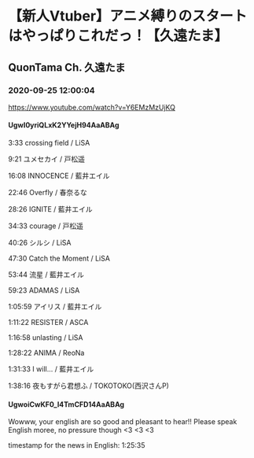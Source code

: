 # 【新人Vtuber】アニメ縛りのスタートはやっぱりこれだっ！【久遠たま】

## QuonTama Ch. 久遠たま

### 2020-09-25 12:00:04

https://www.youtube.com/watch?v=Y6EMzMzUjKQ

#### UgwI0yriQLxK2YYejH94AaABAg

3:33 crossing field / LiSA

9:21 ユメセカイ / 戸松遥

16:08 INNOCENCE / 藍井エイル

22:46 Overfly / 春奈るな

28:26 IGNITE / 藍井エイル

34:33 courage / 戸松遥

40:26 シルシ / LiSA

47:30 Catch the Moment / LiSA

53:44 流星 / 藍井エイル

59:23 ADAMAS / LiSA

1:05:59 アイリス / 藍井エイル

1:11:22 RESISTER / ASCA

1:16:58 unlasting / LiSA

1:28:22 ANIMA / ReoNa

1:31:33 I will... / 藍井エイル

1:38:16 夜もすがら君想ふ / TOKOTOKO(西沢さんP)



#### UgwoiCwKF0_I4TmCFD14AaABAg

Wowww, your english are so good and pleasant to hear!! Please speak English moree, no pressure though <3 <3 <3 



timestamp for the news in English: 1:25:35

